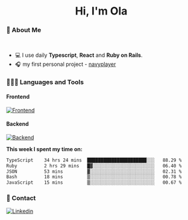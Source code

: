 <h1 align="center">Hi, I'm Ola</h1>

### 💅 About Me

<br/>

- 💻 I use daily **Typescript**, **React** and **Ruby on Rails**.
- 🎧 my first personal project - [navyplayer](https://navyplayer.netlify.app/)

### 👩🏻‍💻 Languages and Tools

#### Frontend

[![Frontend](https://skillicons.dev/icons?i=react,nextjs,ts,js,html,css,scss,tailwind)](https://skillicons.dev)

#### Backend
[![Backend](https://skillicons.dev/icons?i=nodejs,express,nestjs,rails,graphql)](https://skillicons.dev)

**This week I spent my time on:**

<!--START_SECTION:waka-->

```txt
TypeScript    34 hrs 24 mins  ██████████████████████░░░   88.29 %
Ruby          2 hrs 29 mins   █▓░░░░░░░░░░░░░░░░░░░░░░░   06.40 %
JSON          53 mins         ▓░░░░░░░░░░░░░░░░░░░░░░░░   02.31 %
Bash          18 mins         ▒░░░░░░░░░░░░░░░░░░░░░░░░   00.78 %
JavaScript    15 mins         ▒░░░░░░░░░░░░░░░░░░░░░░░░   00.67 %
```

<!--END_SECTION:waka-->

### 📨 Contact
  
[![Linkedin](https://skillicons.dev/icons?i=linkedin)](https://linkedin.com/in/aleksandra-kamińska)
